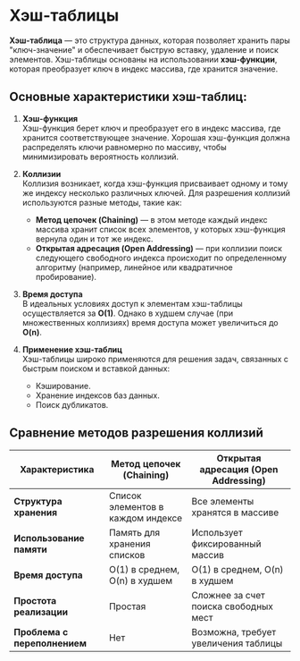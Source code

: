 # Хэш-таблицы

**Хэш-таблица** — это структура данных, которая позволяет хранить пары "ключ-значение" и обеспечивает быструю вставку, удаление и поиск элементов. Хэш-таблицы основаны на использовании **хэш-функции**, которая преобразует ключ в индекс массива, где хранится значение.

## Основные характеристики хэш-таблиц:

1. **Хэш-функция**  
   Хэш-функция берет ключ и преобразует его в индекс массива, где хранится соответствующее значение. Хорошая хэш-функция должна распределять ключи равномерно по массиву, чтобы минимизировать вероятность коллизий.

2. **Коллизии**  
   Коллизия возникает, когда хэш-функция присваивает одному и тому же индексу несколько различных ключей. Для разрешения коллизий используются разные методы, такие как:
   - **Метод цепочек (Chaining)** — в этом методе каждый индекс массива хранит список всех элементов, у которых хэш-функция вернула один и тот же индекс.
   - **Открытая адресация (Open Addressing)** — при коллизии поиск следующего свободного индекса происходит по определенному алгоритму (например, линейное или квадратичное пробирование).

3. **Время доступа**  
   В идеальных условиях доступ к элементам хэш-таблицы осуществляется за **O(1)**. Однако в худшем случае (при множественных коллизиях) время доступа может увеличиться до **O(n)**.

4. **Применение хэш-таблиц**  
   Хэш-таблицы широко применяются для решения задач, связанных с быстрым поиском и вставкой данных:
   - Кэширование.
   - Хранение индексов баз данных.
   - Поиск дубликатов.

## Сравнение методов разрешения коллизий

| Характеристика              | Метод цепочек (Chaining)         | Открытая адресация (Open Addressing) |
|-----------------------------|----------------------------------|--------------------------------------|
| **Структура хранения**       | Список элементов в каждом индексе | Все элементы хранятся в массиве      |
| **Использование памяти**     | Память для хранения списков      | Использует фиксированный массив      |
| **Время доступа**            | O(1) в среднем, O(n) в худшем    | O(1) в среднем, O(n) в худшем        |
| **Простота реализации**      | Простая                         | Сложнее за счет поиска свободных мест|
| **Проблема с переполнением** | Нет                             | Возможна, требует увеличения таблицы |
